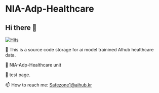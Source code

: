 # NIA-Adp-Healthcare

## Hi there 👋

[![Hits](https://hits.seeyoufarm.com/api/count/incr/badge.svg?url=https%3A%2F%2Fgithub.com%2Fyjyjyjcho&count_bg=%23DC1867&title_bg=%23030926&icon=&icon_color=%23E7E7E7&title=hits&edge_flat=false)](https://hits.seeyoufarm.com)

🔭 This is a source code storage for ai model trainined AIhub healthcare data.

🌱 NIA-Adp-Healthcare unit

👯 test page.


📫 How to reach me: Safezone1@aihub.kr

